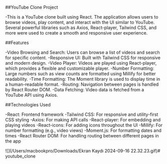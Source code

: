 ##YouTube Clone Project

-This is a YouTube clone built using React. The application allows users to browse videos, play content, and interact with the UI similar to YouTube. Several powerful libraries such as Axios, React-player, Tailwind CSS, and more were used to create a smooth and responsive user experience.

##Features

-Video Browsing and Search: Users can browse a list of videos and search for specific content.
-Responsive UI: Built with Tailwind CSS for responsive and modern design.
-Video Player: Videos are played using React-player, which provides a flexible and customizable player.
-Number Formatting: Large numbers such as view counts are formatted using Millify for better readability.
-Time Formatting: The Moment library is used to display time in a human-readable format.
-Routing: Navigation between pages is handled by React Router DOM.
-Data Fetching: Video data is fetched from a YouTube API using Axios.

##Technologies Used

-React: Frontend framework
-Tailwind CSS: For responsive and utility-first CSS styling
-Axios: For making API calls
-React-player: For embedding and playing videos
-React-icons: For adding icons throughout the UI
-Millify: For number formatting (e.g., video views)
-Moment.js: For formatting dates and times
-React Router DOM: For handling routing between different pages in the app

![](/Users/macbookpro/Downloads/Ekran Kaydı 2024-09-16 22.32.23.gif)# youtube_clone

